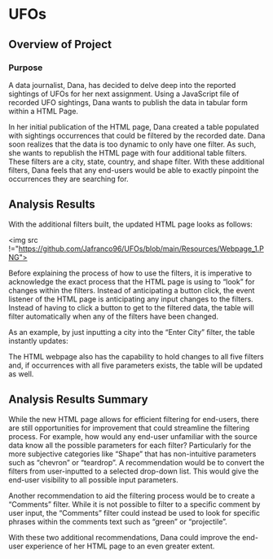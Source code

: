 # UFOs

## Overview of Project
### Purpose

A data journalist, Dana, has decided to delve deep into the reported sightings of UFOs for her next assignment. Using a JavaScript file of recorded UFO sightings, Dana wants to publish the data in tabular form within a HTML Page.

In her initial publication of the HTML page, Dana created a table populated with sightings occurrences that could be filtered by the recorded date. Dana soon realizes that the data is too dynamic to only have one filter. As such, she wants to republish the HTML page with four additional table filters. These filters are a city, state, country, and shape filter. With these additional filters, Dana feels that any end-users would be able to exactly pinpoint the occurrences they are searching for.

## Analysis Results 

With the additional filters built, the updated HTML page looks as follows:

<img src !="https://github.com/Jafranco96/UFOs/blob/main/Resources/Webpage_1.PNG">

Before explaining the process of how to use the filters, it is imperative to acknowledge the exact process that the HTML page is using to “look” for changes within the filters. Instead of anticipating a button click, the event listener of the HTML page is anticipating any input changes to the filters. Instead of having to click a button to get to the filtered data, the table will filter automatically when any of the filters have been changed.

As an example, by just inputting a city into the “Enter City” filter, the table instantly updates:

The HTML webpage also has the capability to hold changes to all five filters and, if occurrences with all five parameters exists, the table will be updated as well.


## Analysis Results Summary

While the new HTML page allows for efficient filtering for end-users, there are still opportunities for improvement that could streamline the filtering process. 
For example, how would any end-user unfamiliar with the source data know all the possible parameters for each filter? Particularly for the more subjective categories like “Shape” that has non-intuitive parameters such as “chevron” or “teardrop”.  A recommendation would be to convert the filters from user-inputted to a selected drop-down list. This would give the end-user visibility to all possible input parameters. 

Another recommendation to aid the filtering process would be to create a “Comments” filter. While it is not possible to filter to a specific comment by user input, the “Comments” filter could instead be used to look for specific phrases within the comments text such as “green” or “projectile”.

With these two additional recommendations, Dana could improve the end-user experience of her HTML page to an even greater extent.

